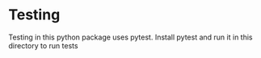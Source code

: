 # Testing

Testing in this python package uses pytest. Install pytest and run it in this directory to run tests
